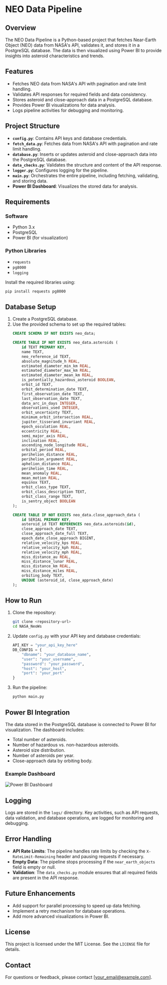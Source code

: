 # NEO Data Pipeline

## Overview
The NEO Data Pipeline is a Python-based project that fetches Near-Earth Object (NEO) data from NASA's API, validates it, and stores it in a PostgreSQL database. The data is then visualized using Power BI to provide insights into asteroid characteristics and trends.

## Features
- Fetches NEO data from NASA's API with pagination and rate limit handling.
- Validates API responses for required fields and data consistency.
- Stores asteroid and close-approach data in a PostgreSQL database.
- Provides Power BI visualizations for data analysis.
- Logs pipeline activities for debugging and monitoring.

## Project Structure
- **`config.py`**: Contains API keys and database credentials.
- **`fetch_data.py`**: Fetches data from NASA's API with pagination and rate limit handling.
- **`database.py`**: Inserts or updates asteroid and close-approach data into the PostgreSQL database.
- **`data_checks.py`**: Validates the structure and content of the API response.
- **`logger.py`**: Configures logging for the pipeline.
- **`main.py`**: Orchestrates the entire pipeline, including fetching, validating, and storing data.
- **Power BI Dashboard**: Visualizes the stored data for analysis.

## Requirements
### Software
- Python 3.x
- PostgreSQL
- Power BI (for visualization)

### Python Libraries
- `requests`
- `pg8000`
- `logging`

Install the required libraries using:
```bash
pip install requests pg8000
```

## Database Setup
1. Create a PostgreSQL database.
2. Use the provided schema to set up the required tables:
   ```sql
   CREATE SCHEMA IF NOT EXISTS neo_data;

   CREATE TABLE IF NOT EXISTS neo_data.asteroids (
       id TEXT PRIMARY KEY,
       name TEXT,
       neo_reference_id TEXT,
       absolute_magnitude_h REAL,
       estimated_diameter_min_km REAL,
       estimated_diameter_max_km REAL,
       estimated_diameter_mean_km REAL,
       is_potentially_hazardous_asteroid BOOLEAN,
       orbit_id TEXT,
       orbit_determination_date TEXT,
       first_observation_date TEXT,
       last_observation_date TEXT,
       data_arc_in_days INTEGER,
       observations_used INTEGER,
       orbit_uncertainty TEXT,
       minimum_orbit_intersection REAL,
       jupiter_tisserand_invariant REAL,
       epoch_osculation REAL,
       eccentricity REAL,
       semi_major_axis REAL,
       inclination REAL,
       ascending_node_longitude REAL,
       orbital_period REAL,
       perihelion_distance REAL,
       perihelion_argument REAL,
       aphelion_distance REAL,
       perihelion_time REAL,
       mean_anomaly REAL,
       mean_motion REAL,
       equinox TEXT,
       orbit_class_type TEXT,
       orbit_class_description TEXT,
       orbit_class_range TEXT,
       is_sentry_object BOOLEAN
   );

   CREATE TABLE IF NOT EXISTS neo_data.close_approach_data (
       id SERIAL PRIMARY KEY,
       asteroid_id TEXT REFERENCES neo_data.asteroids(id),
       close_approach_date TEXT,
       close_approach_date_full TEXT,
       epoch_date_close_approach BIGINT,
       relative_velocity_kps REAL,
       relative_velocity_kph REAL,
       relative_velocity_mph REAL,
       miss_distance_au REAL,
       miss_distance_lunar REAL,
       miss_distance_km REAL,
       miss_distance_miles REAL,
       orbiting_body TEXT,
       UNIQUE (asteroid_id, close_approach_date)
   );
   ```

## How to Run
1. Clone the repository:
   ```bash
   git clone <repository-url>
   cd NASA_NeoWs
   ```

2. Update `config.py` with your API key and database credentials:
   ```python
   API_KEY = "your_api_key_here"
   DB_CONFIG = {
       "dbname": "your_database_name",
       "user": "your_username",
       "password": "your_password",
       "host": "your_host",
       "port": "your_port"
   }
   ```

3. Run the pipeline:
   ```bash
   python main.py
   ```

## Power BI Integration
The data stored in the PostgreSQL database is connected to Power BI for visualization. The dashboard includes:
- Total number of asteroids.
- Number of hazardous vs. non-hazardous asteroids.
- Asteroid size distribution.
- Number of asteroids per year.
- Close-approach data by orbiting body.

### Example Dashboard
![Power BI Dashboard](./path/to/dashboard-image.png)

## Logging
Logs are stored in the `logs/` directory. Key activities, such as API requests, data validation, and database operations, are logged for monitoring and debugging.

## Error Handling
- **API Rate Limits**: The pipeline handles rate limits by checking the `X-RateLimit-Remaining` header and pausing requests if necessary.
- **Empty Data**: The pipeline stops processing if the `near_earth_objects` field is empty or null.
- **Validation**: The `data_checks.py` module ensures that all required fields are present in the API response.

## Future Enhancements
- Add support for parallel processing to speed up data fetching.
- Implement a retry mechanism for database operations.
- Add more advanced visualizations in Power BI.

## License
This project is licensed under the MIT License. See the `LICENSE` file for details.

## Contact
For questions or feedback, please contact [your_email@example.com].